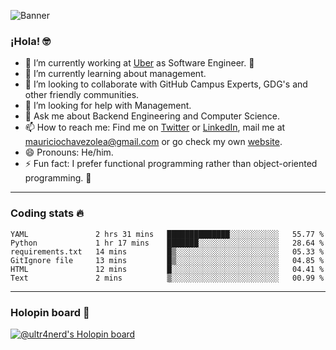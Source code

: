 ![Banner](banner.gif)

### ¡Hola! 🤓

- 🔭 I’m currently working at [Uber](https://uber.com) as Software Engineer. 🚗
- 🌱 I’m currently learning about management.
- 👯 I’m looking to collaborate with GitHub Campus Experts, GDG's and other friendly communities.
- 🤔 I’m looking for help with Management.
- 💬 Ask me about Backend Engineering and Computer Science.
- 📫 How to reach me: Find me on [Twitter](https://twitter.com/ultr4nerd) or [LinkedIn](https://www.linkedin.com/in/ultr4nerd), mail me at [mauriciochavezolea@gmail.com](mailto:mauriciochavezolea@gmail.com) or go check my own [website](https://mauriciochavez.dev).
- 😄 Pronouns: He/him. 
- ⚡ Fun fact: I prefer functional programming rather than object-oriented programming. 🤭
---

### Coding stats 🔥

<!--START_SECTION:waka-->

```text
YAML               2 hrs 31 mins   ██████████████░░░░░░░░░░░   55.77 %
Python             1 hr 17 mins    ███████░░░░░░░░░░░░░░░░░░   28.64 %
requirements.txt   14 mins         █▒░░░░░░░░░░░░░░░░░░░░░░░   05.33 %
GitIgnore file     13 mins         █▒░░░░░░░░░░░░░░░░░░░░░░░   04.85 %
HTML               12 mins         █░░░░░░░░░░░░░░░░░░░░░░░░   04.41 %
Text               2 mins          ▒░░░░░░░░░░░░░░░░░░░░░░░░   00.99 %
```

<!--END_SECTION:waka-->

---

### Holopin board 🦖

[![@ultr4nerd's Holopin board](https://holopin.me/ultr4nerd)](https://holopin.io/@ultr4nerd)
